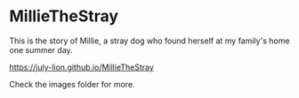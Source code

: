 # MillieTheStray
 
This is the story of Millie, a stray dog who found herself at my family's home one summer day.

https://july-lion.github.io/MillieTheStray

Check the images folder for more.

